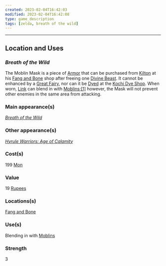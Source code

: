 ```yaml
---
created: 2023-02-04T16:42:03
modified: 2023-02-04T16:42:08
type: game_description
tags: [zelda, breath of the wild]
---
```

___

## Location and Uses
### _Breath of the Wild_
The Moblin Mask is a piece of [Armor](https://zelda.fandom.com/wiki/Armor "Armor") that can be purchased from [Kilton](https://zelda.fandom.com/wiki/Kilton "Kilton") at his [Fang and Bone](https://zelda.fandom.com/wiki/Fang_and_Bone "Fang and Bone") shop after freeing one [Divine Beast](https://zelda.fandom.com/wiki/Divine_Beast "Divine Beast"). It cannot be enhanced by a [Great Fairy](https://zelda.fandom.com/wiki/Great_Fairy "Great Fairy"), nor can it be [Dyed](https://zelda.fandom.com/wiki/Dye "Dye") at the [Kochi Dye Shop](https://zelda.fandom.com/wiki/Kochi_Dye_Shop "Kochi Dye Shop"). When worn, [Link](https://zelda.fandom.com/wiki/Link "Link") can blend in with [Moblins](https://zelda.fandom.com/wiki/Moblin "Moblin");[[1]](https://zelda.fandom.com/wiki/Moblin_Mask#cite_note-Inventory-1) however, the Mask will not prevent other enemies in the same area from attacking.


### Main appearance(s)
_[Breath of the Wild](https://zelda.fandom.com/wiki/The_Legend_of_Zelda:_Breath_of_the_Wild "The Legend of Zelda: Breath of the Wild")_

### Other appearance(s)
_[Hyrule Warriors: Age of Calamity](https://zelda.fandom.com/wiki/Hyrule_Warriors:_Age_of_Calamity "Hyrule Warriors: Age of Calamity")_

### Cost(s)
199 [Mon](https://zelda.fandom.com/wiki/Mon "Mon")

### Value
19 [Rupees](https://zelda.fandom.com/wiki/Rupee#Breath_of_the_Wild "Rupee")

### Locations(s)
[Fang and Bone](https://zelda.fandom.com/wiki/Fang_and_Bone "Fang and Bone")

### Use(s)
Blending in with [Moblins](https://zelda.fandom.com/wiki/Moblin "Moblin")

### Strength
3

